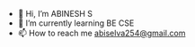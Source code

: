 - 👋 Hi, I’m ABINESH S
- 🌱 I’m currently learning BE CSE
- 📫 How to reach me abiselva254@gmail.com

<!---
Abinesh25/Abinesh25 is a ✨ special ✨ repository because its `README.md` (this file) appears on your GitHub profile.
You can click the Preview link to take a look at your changes.
--->
